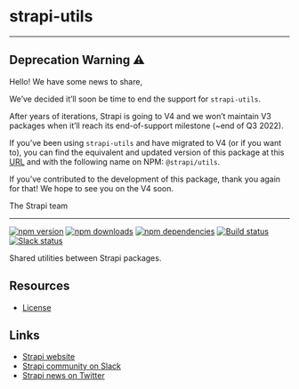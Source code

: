 # strapi-utils

---

## Deprecation Warning :warning:

Hello! We have some news to share,

We’ve decided it’ll soon be time to end the support for `strapi-utils`.

After years of iterations, Strapi is going to V4 and we won’t maintain V3 packages when it’ll reach its end-of-support milestone (~end of Q3 2022).

If you’ve been using `strapi-utils` and have migrated to V4 (or if you want to), you can find the equivalent and updated version of this package at this [URL](https://github.com/strapi/strapi/tree/master/packages/core/utils) and with the following name on NPM: `@strapi/utils`.

If you’ve contributed to the development of this package, thank you again for that! We hope to see you on the V4 soon.

The Strapi team

---

[![npm version](https://img.shields.io/npm/v/strapi-utils.svg)](https://www.npmjs.org/package/strapi-utils)
[![npm downloads](https://img.shields.io/npm/dm/strapi-utils.svg)](https://www.npmjs.org/package/strapi-utils)
[![npm dependencies](https://david-dm.org/strapi/strapi-utils.svg)](https://david-dm.org/strapi/strapi-utils)
[![Build status](https://travis-ci.org/strapi/strapi-utils.svg?branch=master)](https://travis-ci.org/strapi/strapi-utils)
[![Slack status](https://slack.strapi.io/badge.svg)](https://slack.strapi.io)

Shared utilities between Strapi packages.

## Resources

- [License](LICENSE)

## Links

- [Strapi website](https://strapi.io/)
- [Strapi community on Slack](https://slack.strapi.io)
- [Strapi news on Twitter](https://twitter.com/strapijs)
